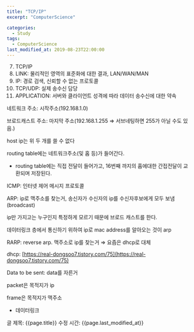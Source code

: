 ```yaml
---
title: "TCP/IP"
excerpt: "ComputerScience"

categories:
  - Study
tags:
  - ComputerScience
last_modified_at: 2019-08-23T22:00:00
---
```


7. TCP/IP
1. LINK: 물리적인 영역의 표준화에 대한 결과, LAN/WAN/MAN
2. IP: 경로 검색, 신뢰할 수 없는 프로토콜
3. TCP/UDP: 실제 송수신 담당
4. APPLICATION: 서버와 클라이언트 성격에 따라 데이터 송수신에 대한 약속

[](https://www.notion.so/6ee1b8ed43fa4cac8205d0ea9f128da2#efafa53615e54af994dbf61cf700918b)

네트워크 주소: 시작주소(192.168.1.0)

브로드캐스트 주소: 마지막 주소(192.168.1.255 ⇒ 서브네팅하면 255가 아닐 수도 있음.)

host ip는 위 두 개를 쓸 수 없다

routing table에는 네트워크주소(및 홉 등)가 들어간다.

- routing table에는 직접 전달이 들어가고, 16번째 까지의 홉에대한 간접전달이 교환되며 저장된다.

ICMP: 인터넷 제어 메시지 프로토콜

ARP: ip로 맥주소를 찾는거, 송신자가 수신자의 ip를 수신자후보에게 모두 보냄(broadcast)

ip만 가지고는 누구인지 특정하게 모르기 때문에 브로드 캐스트를 한다.

데이터링크 층에서 통신하기 위하여 ip로 mac address를 알아오는 것이 arp

RARP: reverse arp. 맥주소로 ip를 찾는거 ⇒ 요즘은 dhcp로 대체

dhcp: [https://real-dongsoo7.tistory.com/75](https://real-dongsoo7.tistory.com/75)

[](https://www.notion.so/6ee1b8ed43fa4cac8205d0ea9f128da2#3d5f2af994f4482eae0ce822a6f8ffb7)

Data to be sent: data를 자른거

packet은 목적지가 ip

frame은 목적지가 맥주소

[](https://www.notion.so/6ee1b8ed43fa4cac8205d0ea9f128da2#7886f283047f4ba4b61566a30cabd299)

- 데이터링크

글 제목: {{page.title}}
수정 시간: {{page.last_modified_at}}
